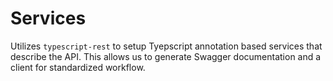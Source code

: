 # Services

Utilizes `typescript-rest` to setup Tyepscript annotation based services that 
describe the API. This allows us to generate Swagger documentation and a
client for standardized workflow.
